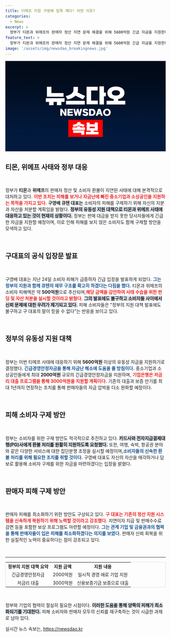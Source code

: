 ```yaml
---
title: 티메프 지원 구영배 침묵 깨다! 어떤 이유?
categories:
  - News
excerpt: >
  정부가 티몬과 위메프의 판매자 정산 지연 문제 해결을 위해 5600억원 긴급 자금을 지원한다고 발표했다. 구영배 큐텐 대표는 자신의 지분과 자산을 처분해 소비자 구제에 나서겠다고 밝혔지만, 피해 소비자들 사이에선 의구심이 확산되고 있다.
feature_text: >
  정부가 티몬과 위메프의 판매자 정산 지연 문제 해결을 위해 5600억원 긴급 자금을 지원한다고 발표했다. 구영배 큐텐 대표는 자신의 지분과 자산을 처분해 소비자 구제에 나서겠다고 밝혔지만, 피해 소비자들 사이에선 의구심이 확산되고 있다.
image: '/assets/img/newsdao_breakingnews.jpg'
---
```


<p><img src="/assets/img/newsdao_breakingnews.jpg" alt="ontimetimes 속보" /></p>

<h2 data-ke-size="size26">티몬, 위메프 사태와 정부 대응</h2>

<p data-ke-size="size16">&nbsp;</p>

<p>정부가 <strong>티몬</strong>과 <strong>위메프</strong>의 판매자 정산 및 소비자 환불이 지연된 사태에 대해 본격적으로 대처하고 있다. <b><span style="color: #ee2323;">이번 조치는 피해를 보거나 자금난에 빠진 중소기업과 소상공인을 지원하는 목적을 가지고 있다.</span></b> <strong>구영배 큐텐 대표는</strong> 소비자의 피해를 구제하기 위해 자신의 지분과 자산을 처분할 계획임을 밝혔다. <b><span style="background-color: #21538527;">정부의 유동성 지원 대책으로 티몬과 위메프 사태에 대응하고 있는 것이 현재의 상황이다.</span></b> 정부는 판매 대금을 받지 못한 당사자들에게 긴급한 자금을 지원할 예정이며, 이로 인해 피해를 보지 않은 소비자도 함께 구제할 방안을 모색하고 있다. </p>

<p data-ke-size="size16">&nbsp;</p>

<h2 data-ke-size="size26">구대표의 공식 입장문 발표</h2>

<p data-ke-size="size16">&nbsp;</p>

<p>구영배 대표는 지난 24일 소비자 피해가 급증하자 긴급 입장을 발표하게 되었다. <b><span style="color: #1a5490;">그는 정부의 지원과 함께 큐텐의 재무 구조를 확고히 하겠다는 다짐을 했다.</span></b> 티몬과 위메프의 소비자 피해액은 약 <strong>500억원</strong>으로 추산되며,<b><span style="color: #ee2323;">해당 금액을 감안하여 사태 수습을 위한 펀딩 및 자산 처분을 실시할 것이라고 밝혔다.</span></b> <b><span style="background-color: #21538527;">그의 발표에도 불구하고 소비자들 사이에서 신뢰 문제에 대한 우려가 제기되고 있다.</span></b> 피해 소비자들은 "정부의 지원 대책 발표에도 불구하고 구 대표의 말이 믿을 수 없다"는 반응을 보이고 있다.</p>

<p data-ke-size="size16">&nbsp;</p>

<h2 data-ke-size="size26">정부의 유동성 지원 대책</h2>

<p data-ke-size="size16">&nbsp;</p>

<p>정부는 이번 티메프 사태에 대응하기 위해 <strong>5600억원</strong> 이상의 유동성 자금을 지원하기로 결정했다. <b><span style="color: #1a5490;">긴급경영안정자금을 통해 자금난 해소에 도움을 줄 방침이다.</span></b> 중소기업과 소상공인들에게 최대 <strong>2000억원</strong> 규모의 긴급경영안정자금을 지원하며, <b><span style="color: #ee2323;">기업은행은 저금리 대출 프로그램을 통해 3000억원을 지원할 계획이다.</span></b> 기존의 대출과 보증 만기를 최대 1년까지 연장하는 조치를 통해 판매자들의 자금 압박을 다소 완화할 예정이다. </p>

<p data-ke-size="size16">&nbsp;</p>

<h2 data-ke-size="size26">피해 소비자 구제 방안</h2>

<p data-ke-size="size16">&nbsp;</p>

<p>정부는 소비자를 위한 구제 방안도 적극적으로 추진하고 있다. <b><span style="background-color: #21538527;">카드사와 전자지급결제대행(PG)사에게 환불 처리를 원활히 지원하도록 요청했다.</span></b> 또한, 여행, 숙박, 항공권 분야와 같은 다양한 서비스에 대한 집단분쟁 조정을 실시할 예정이며,<b><span style="color: #1a5490;">소비자들의 신속한 환불 처리를 위해 필요한 조치를 취할 것이다.</span></b> 구영배 대표도 자신의 자산을 매각하거나 담보로 활용해 소비자 구제를 위한 자금을 마련하겠다는 입장을 밝혔다.</p>

<p data-ke-size="size16">&nbsp;</p>

<h2 data-ke-size="size26">판매자 피해 구제 방안</h2>

<p data-ke-size="size16">&nbsp;</p>

<p>판매자 피해를 최소화하기 위한 방안도 구상되고 있다. <b><span style="color: #ee2323;">구 대표는 기존의 정산 지원 시스템을 신속하게 복원하기 위해 노력할 것이라고 강조했다.</span></b> 지연이자 지급 및 판매수수료 감면 등을 포함한 보상 프로그램도 마련할 예정이다. <b><span style="color: #1a5490;">그는 관계 기업 및 금융권과의 협력을 통해 판매자들이 입은 피해를 최소화하겠다는 의지를 보였다.</span></b> 판매자 신뢰 회복을 위한 실질적인 노력이 중요하다는 점이 강조되고 있다.</p>

<p data-ke-size="size16">&nbsp;</p>

<hr>

<table style="width: 100%; border: 1px solid #ddd; border-collapse: collapse;">
    <tr>
        <td style="text-align: center; height: 17px;"><b>정부의 지원 대책 요약</b></td>
        <td style="text-align: center; height: 17px;"><b>지원 금액</b></td>
        <td style="text-align: center; height: 17px;"><b>지원 내용</b></td>
    </tr>
    <tr>
        <td style="text-align: center; height: 17px;">긴급경영안정자금</td>
        <td style="text-align: center; height: 17px;">2000억원</td>
        <td style="text-align: center; height: 17px;">일시적 경영 애로 기업 지원</td>
    </tr>
    <tr>
        <td style="text-align: center; height: 17px;">저금리 대출</td>
        <td style="text-align: center; height: 17px;">3000억원</td>
        <td style="text-align: center; height: 17px;">신용보증기금 보증으로 대출</td>
    </tr>
</table>

<p data-ke-size="size16">&nbsp;</p>

<p>정부와 기업의 협력이 절실히 필요한 시점이다. <b><span style="background-color: #21538527;">이러한 도움을 통해 양쪽의 피해가 최소화되기를 기대한다.</span></b> 피해 소비자와 판매자 모두의 신뢰를 재구축하는 것이 시급한 과제로 남아 있다.</p>
실시간 뉴스 속보는, <a href="https://newsdao.kr" rel="dofollow">https://newsdao.kr</a>


